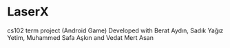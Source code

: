 # LaserX
cs102 term project (Android Game)
Developed with Berat Aydın, Sadık Yağız Yetim, Muhammed Safa Aşkın and Vedat Mert Asan
